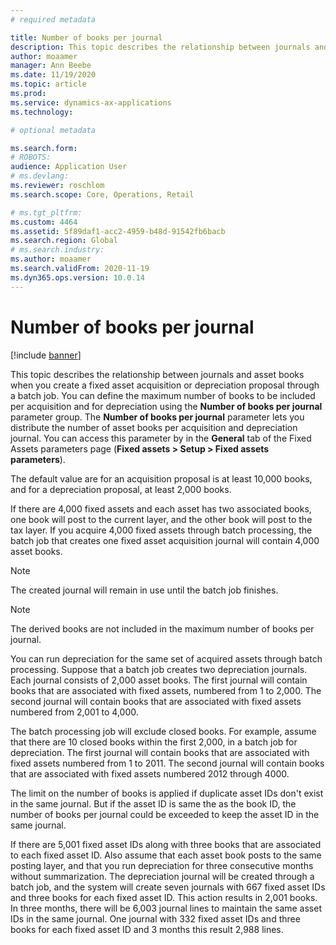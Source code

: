 ```yaml
---
# required metadata

title: Number of books per journal
description: This topic describes the relationship between journals and asset books when you create a fixed asset acquisition or depreciation proposal through a batch job. You can define the maximum number of books to be included per acquisition and for depreciation using the Number of books per journal parameter group. 
author: moaamer
manager: Ann Beebe
ms.date: 11/19/2020
ms.topic: article
ms.prod: 
ms.service: dynamics-ax-applications
ms.technology: 

# optional metadata

ms.search.form: 
# ROBOTS: 
audience: Application User
# ms.devlang: 
ms.reviewer: roschlom
ms.search.scope: Core, Operations, Retail

# ms.tgt_pltfrm: 
ms.custom: 4464
ms.assetid: 5f89daf1-acc2-4959-b48d-91542fb6bacb
ms.search.region: Global
# ms.search.industry: 
ms.author: moaamer
ms.search.validFrom: 2020-11-19
ms.dyn365.ops.version: 10.0.14
---
```


# Number of books per journal

[!include [banner](../includes/banner.md)]

This topic describes the relationship between journals and asset books when you create a fixed asset acquisition or depreciation proposal through a batch job. You can define the maximum number of books to be included per acquisition and for depreciation using the **Number of books per journal** parameter group. The **Number of books per journal** parameter lets you distribute the number of asset books per acquisition and depreciation journal. You can access this parameter by in the **General** tab of the Fixed Assets parameters page (**Fixed assets > Setup > Fixed assets parameters**).

The default value are for an acquisition proposal is at least 10,000 books, and for a depreciation proposal, at least 2,000 books.

If there are 4,000 fixed assets and each asset has two associated books, one book will post to the current layer, and the other book will post to the tax layer. If you acquire 4,000 fixed assets through batch processing, the batch job that creates one fixed asset acquisition journal will contain 4,000 asset books.

> [!NOTE] 
> The created journal will remain in use until the batch job finishes.

> [!NOTE] 
> The derived books are not included in the maximum number of books per journal.

You can run depreciation for the same set of acquired assets through batch processing. Suppose that a batch job creates two depreciation journals. Each journal consists of 2,000 asset books. The first journal will contain books that are associated with fixed assets, numbered from 1 to 2,000. The second journal will contain books that are associated with fixed assets numbered from 2,001 to 4,000.

The batch processing job will exclude closed books. For example, assume that there are 10 closed books within the first 2,000, in a batch job for depreciation. The first journal will contain books that are associated with fixed assets numbered from 1 to 2011. The second journal will contain books that are associated with fixed assets numbered 2012 through 4000. 

The limit on the number of books is applied if duplicate asset IDs don't exist in the same journal. But if the asset ID is same the as the book ID, the number of books per journal could be exceeded to keep the asset ID in the same journal.

If there are 5,001 fixed asset IDs along with three books that are associated to each fixed asset ID. Also assume that each asset book posts to the same posting layer, and that you run depreciation for three consecutive months without summarization. The depreciation journal will be created through a batch job, and the system will create seven journals with 667 fixed asset IDs and three books for each fixed asset ID. This action results in 2,001 books. In three months, there will be 6,003 journal lines to maintain the same asset IDs in the same journal. One journal with 332 fixed asset IDs and three books for each fixed asset ID and 3 months this result 2,988 lines.

 
